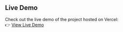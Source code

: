 
## Live Demo

Check out the live demo of the project hosted on Vercel:  
👉 [View Live Demo](https://weatherapp-olive-theta.vercel.app/)
